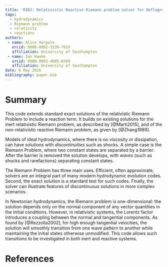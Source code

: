 ```yaml
---
title: 'R3D2: Relativistic Reactive Riemann problem solver for Deflagrations and Detonations'
tags:
  - hydrodynamics
  - Riemann problem
  - relativity
  - reactions
authors:
 - name: Alice Harpole
   orcid: 0000-0002-1530-781X
   affiliation: University of Southampton
 - name: Ian Hawke
   orcid: 0000-0003-4805-0309
   affiliation: University of Southampton
date: 6 May 2016
bibliography: paper.bib
---
```


# Summary

This code extends standard exact solutions of the relativistic Riemann Problem to include a reaction term. It builds on existing solutions for the inert relativistic Riemann problem, as described by [@Marti2015], and of the non-relativistic reactive Riemann problem, as given by [@Zhang1989].

Models of ideal hydrodynamics, where there is no viscosity or dissipation, can have solutions with *discontinuities* such as shocks. A simple case is the Riemann Problem, where two constant states are separated by a barrier. After the barrier is removed the solution develops, with *waves* (such as shocks and rarefactions) separating constant states.

The Riemann Problem has three main uses. Efficient, often approximate, solvers are an integral part of many modern hydrodynamic evolution codes. Second, the exact solution is a standard test for such codes. Finally, the solver can illustrate features of discontinuous solutions in more complex scenarios.

In Newtonian hydrodynamics, the Riemann problem is one-dimensional: the solution depends only on the normal component of any vector quantities in the initial conditions. However, in relativistic systems, the Lorentz factor introduces a coupling between the normal and tangential components. As found by [@Rezzolla2002], for high enough tangential velocities, the solution will smoothly transition from one wave pattern to another while maintaining the initial states otherwise unmodified. This code allows such transitions to be investigated in both inert and reactive systems.

# References
